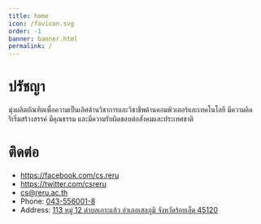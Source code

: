 ```yaml
---
title: home
icon: /favicon.svg
order: -1
banner: banner.html
permalink: /
---
```


# ปรัชญา

มุ่งผลิตบัณฑิตเพื่อความเป็นเลิศด้านวิชาการและวิชาชีพด้านคอมพิวเตอร์และเทคโนโลยี มีความคิดริเริ่มสร้างสรรค์ มีคุณธรรม และมีความรับผิดชอบต่อสังคมและประเทศชาติ


# ติดต่อ

- <https://facebook.com/cs.reru>
- <https://twitter.com/csreru>
- <cs@reru.ac.th>
- Phone: [043-556001-8](tel:043-556001-8)
- Address: [113 หมู่ 12 ตำบลเกาะแก้ว อำเภอเสลภูมิ จังหวัดร้อยเอ็ด 45120](https://g.page/csreru)
